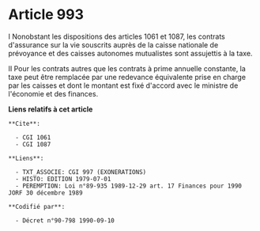 # Article 993

I  Nonobstant les dispositions des articles 1061 et 1087, les contrats d'assurance sur la vie souscrits auprès de la caisse
nationale de prévoyance et des caisses autonomes mutualistes sont assujettis à la taxe.

II  Pour les contrats autres que les contrats à prime annuelle constante, la taxe peut être remplacée par une redevance
équivalente prise en charge par les caisses et dont le montant est fixé d'accord avec le ministre de l'économie et des
finances.

**Liens relatifs à cet article**

	**Cite**:

	  - CGI 1061
	  - CGI 1087

	**Liens**:

	  - TXT_ASSOCIE: CGI 997 (EXONERATIONS)
	  - HISTO: EDITION 1979-07-01
	  - PEREMPTION: Loi n°89-935 1989-12-29 art. 17 Finances pour 1990 JORF 30 décembre 1989

	**Codifié par**:

	  - Décret n°90-798 1990-09-10
